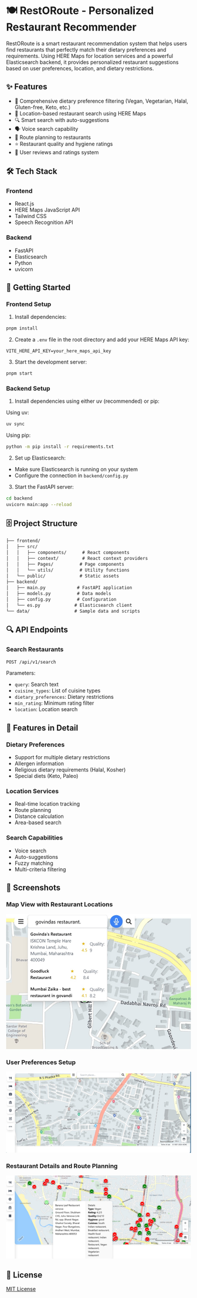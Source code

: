# 🍽️ RestORoute - Personalized Restaurant Recommender

RestORoute is a smart restaurant recommendation system that helps users find restaurants that perfectly match their dietary preferences and requirements. Using HERE Maps for location services and a powerful Elasticsearch backend, it provides personalized restaurant suggestions based on user preferences, location, and dietary restrictions.

## ✨ Features

- 🥗 Comprehensive dietary preference filtering (Vegan, Vegetarian, Halal, Gluten-free, Keto, etc.)
- 📍 Location-based restaurant search using HERE Maps
- 🔍 Smart search with auto-suggestions
- 🗣️ Voice search capability
- 🚗 Route planning to restaurants
- ⭐ Restaurant quality and hygiene ratings
- 💬 User reviews and ratings system

## 🛠️ Tech Stack

### Frontend
- React.js
- HERE Maps JavaScript API
- Tailwind CSS
- Speech Recognition API

### Backend
- FastAPI
- Elasticsearch
- Python
- uvicorn

## 🚀 Getting Started

### Frontend Setup

1. Install dependencies:
```bash
pnpm install
```

2. Create a `.env` file in the root directory and add your HERE Maps API key:
```
VITE_HERE_API_KEY=your_here_maps_api_key
```

3. Start the development server:
```bash
pnpm start
```

### Backend Setup

1. Install dependencies using either uv (recommended) or pip:

Using uv:
```bash
uv sync
```

Using pip:
```bash
python -m pip install -r requirements.txt
```

2. Set up Elasticsearch:
- Make sure Elasticsearch is running on your system
- Configure the connection in `backend/config.py`

3. Start the FastAPI server:
```bash
cd backend
uvicorn main:app --reload
```

## 🗄️ Project Structure

```
├── frontend/
│   ├── src/
│   │   ├── components/      # React components
│   │   ├── context/         # React context providers
│   │   ├── Pages/          # Page components
│   │   └── utils/          # Utility functions
│   └── public/             # Static assets
├── backend/
│   ├── main.py            # FastAPI application
│   ├── models.py          # Data models
│   ├── config.py          # Configuration
│   └── es.py             # Elasticsearch client
└── data/                 # Sample data and scripts
```

## 🔍 API Endpoints

### Search Restaurants
```http
POST /api/v1/search
```

Parameters:
- `query`: Search text
- `cuisine_types`: List of cuisine types
- `dietary_preferences`: Dietary restrictions
- `min_rating`: Minimum rating filter
- `location`: Location search

## 🎯 Features in Detail

### Dietary Preferences
- Support for multiple dietary restrictions
- Allergen information
- Religious dietary requirements (Halal, Kosher)
- Special diets (Keto, Paleo)

### Location Services
- Real-time location tracking
- Route planning
- Distance calculation
- Area-based search

### Search Capabilities
- Voice search
- Auto-suggestions
- Fuzzy matching
- Multi-criteria filtering

## 📸 Screenshots

### Map View with Restaurant Locations
![Map View](assets/ss1.jpeg)

### User Preferences Setup
![Preferences](assets/ss2.jpeg)

### Restaurant Details and Route Planning
![Route Planning](assets/ss3.jpeg)

## 📝 License

[MIT License](LICENSE)

